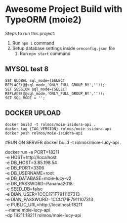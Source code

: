 # Awesome Project Build with TypeORM (moie2)

Steps to run this project:

1. Run `npm i` command
2. Setup database settings inside `ormconfig.json` file
   1. Run `npm start` command

## MYSQL  test 8

    SET GLOBAL sql_mode=(SELECT REPLACE(@@sql_mode,'ONLY_FULL_GROUP_BY',''));
    SET SESSION sql_mode=(SELECT REPLACE(@@sql_mode,'ONLY_FULL_GROUP_BY',''));
    SET SQL_MODE = '';


## DOCKER UPLOAD

    docker build -t rolmos/moie-isidora-api .
    docker tag {TAG_VERSION} rolmos/moie-isidora-api
    docker push rolmos/moie-isidora-api


#RUN ON SERVER
   docker build -t rolmos/moie-lucy-api .

   docker run -e PORT=18211 \
   -e HOST=http://localhost \
   -e DB_HOST=3.85.198.54 \
   -e DB_PORT=3306 \
   -e DB_USERNAME=root \
   -e DB_DATABASE=moie-lucy-v2 \
   -e DB_PASSWORD=Panama2018. \
   -e SEED_DB=false \
   -e DIAN_USER=1CCC171F7911107313 \
   -e DIAN_PASSWORD=1CCC171F7911107313 \
   -e PUBLIC_URL=http://localhost:18211 \
   --name moie-lucy-api \
   -dp 18211:18211 rolmos/moie-lucy-api

